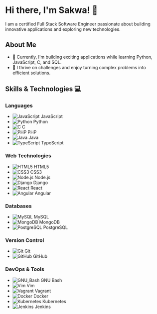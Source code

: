 # Hi there, I'm Sakwa! 👋

I am a certified Full Stack Software Engineer passionate about building innovative applications and exploring new technologies.

## About Me
- 🔭 Currently, I'm building exciting applications while learning Python, JavaScript, C, and SQL.
- 🌱 I thrive on challenges and enjoy turning complex problems into efficient solutions.

## Skills & Technologies :computer:
### Languages
- ![JavaScript](https://img.shields.io/badge/JavaScript-F7DF1E?style=for-the-badge&logo=javascript&labelColor=282828) JavaScript
- ![Python](https://img.shields.io/badge/Python-3776AB?style=for-the-badge&logo=python&labelColor=282828) Python
- ![C](https://img.shields.io/badge/C-A8B9CC?style=for-the-badge&logo=c&labelColor=282829) C
- ![PHP](https://img.shields.io/badge/PHP-777BB4?style=for-the-badge&logo=php&labelColor=282828) PHP
- ![Java](https://img.shields.io/badge/Java-007396?style=for-the-badge&logo=java&labelColor=282828) Java
- ![TypeScript](https://img.shields.io/badge/TypeScript-3178C6?style=for-the-badge&logo=typescript&labelColor=282828) TypeScript

### Web Technologies
- ![HTML5](https://img.shields.io/badge/HTML5-E34F26?style=for-the-badge&logo=html5&labelColor=282828) HTML5
- ![CSS3](https://img.shields.io/badge/CSS3-1572B6?style=for-the-badge&logo=css3&labelColor=282828) CSS3
- ![Node.js](https://img.shields.io/badge/Node.js-339933?style=for-the-badge&logo=node.js&labelColor=282828) Node.js
- ![Django](https://img.shields.io/badge/Django-092E20?style=for-the-badge&logo=django&logoColor=white) Django
- ![React](https://img.shields.io/badge/React-61DAFB?style=for-the-badge&logo=react&logoColor=282828) React
- ![Angular](https://img.shields.io/badge/Angular-DD0031?style=for-the-badge&logo=angular&logoColor=white) Angular

### Databases
- ![MySQL](https://img.shields.io/badge/MySQL-4479A1?style=for-the-badge&logo=mysql&labelColor=282828) MySQL
- ![MongoDB](https://img.shields.io/badge/MongoDB-47A248?style=for-the-badge&logo=mongodb&labelColor=282828) MongoDB
- ![PostgreSQL](https://img.shields.io/badge/PostgreSQL-336791?style=for-the-badge&logo=postgresql&logoColor=white) PostgreSQL

### Version Control
- ![Git](https://img.shields.io/badge/Git-F05032?style=for-the-badge&logo=git&labelColor=282828) Git
- ![GitHub](https://img.shields.io/badge/GitHub-181717?style=for-the-badge&logo=github&logoColor=white) GitHub

### DevOps & Tools
- ![GNU_Bash](https://img.shields.io/badge/GNU%20Bash-4EAA25?style=for-the-badge&logo=gnu-bash&labelColor=282828) GNU Bash
- ![Vim](https://img.shields.io/badge/Vim-019733?style=for-the-badge&logo=vim&labelColor=282828) Vim
- ![Vagrant](https://img.shields.io/badge/Vagrant-1563FF?style=for-the-badge&logo=vagrant&labelColor=282828) Vagrant
- ![Docker](https://img.shields.io/badge/Docker-2496ED?style=for-the-badge&logo=docker&logoColor=white) Docker
- ![Kubernetes](https://img.shields.io/badge/Kubernetes-326CE5?style=for-the-badge&logo=kubernetes&logoColor=white) Kubernetes
- ![Jenkins](https://img.shields.io/badge/Jenkins-D24939?style=for-the-badge&logo=jenkins&logoColor=white) Jenkins
